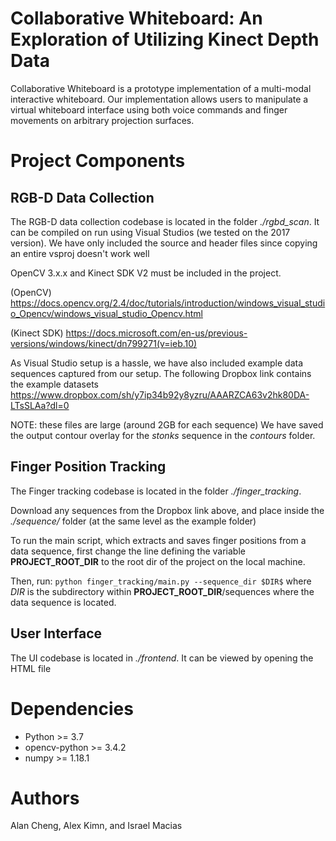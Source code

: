 # Collaborative Whiteboard: An Exploration of Utilizing Kinect Depth Data

Collaborative Whiteboard is a prototype implementation of a multi-modal interactive whiteboard. Our implementation allows users to manipulate a virtual whiteboard interface using both voice commands and finger movements on arbitrary projection surfaces.

# Project Components

## RGB-D Data Collection

The RGB-D data collection codebase is located in the folder *./rgbd_scan*.
It can be compiled on run using Visual Studios (we tested on the 2017 version).
We have only included the source and header files since copying an entire vsproj doesn't work well

OpenCV 3.x.x and Kinect SDK V2 must be included in the project. 

(OpenCV) https://docs.opencv.org/2.4/doc/tutorials/introduction/windows_visual_studio_Opencv/windows_visual_studio_Opencv.html

(Kinect SDK) https://docs.microsoft.com/en-us/previous-versions/windows/kinect/dn799271(v=ieb.10)

As Visual Studio setup is a hassle, we have also included example data sequences captured from our setup.
The following Dropbox link contains the example datasets 
https://www.dropbox.com/sh/y7ip34b92y8yzru/AAARZCA63v2hk80DA-LTsSLAa?dl=0

NOTE: these files are large (around 2GB for each sequence)
We have saved the output contour overlay for the *stonks* sequence in the *contours* folder.

## Finger Position Tracking

The Finger tracking codebase is located in the folder *./finger_tracking*.

Download any sequences from the Dropbox link above, and place inside the *./sequence/* folder (at the same level as the example folder)

To run the main script, which extracts and saves finger positions from a data sequence, first change the line defining the variable **PROJECT_ROOT_DIR** to the root dir of the project on the local machine.

Then, run:
```python finger_tracking/main.py --sequence_dir $DIR$```
where $DIR$ is the subdirectory within **PROJECT_ROOT_DIR**/sequences where the data sequence is located.

## User Interface

The UI codebase is located in *./frontend*. It can be viewed by opening the HTML file

# Dependencies
- Python >= 3.7
- opencv-python >= 3.4.2
- numpy >= 1.18.1 

# Authors
Alan Cheng, Alex Kimn, and Israel Macias
